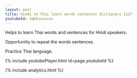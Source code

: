```yaml
---
layout: post
title: Hindi to Thai learn words sentences dictionary 1127 
youtubeId: 3qKEzusvvsc
---
```

 
 
Helps to learn Thai words and sentences for Hindi speakers.

Opportunitiy to repeat the words sentences. 

Practice Thai language. 
 
{% include youtubePlayer.html id=page.youtubeId %}
 
 
{% include analytics.html %}